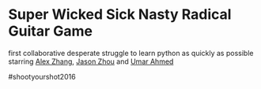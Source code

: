 # Super Wicked Sick Nasty Radical Guitar Game

first collaborative desperate struggle to learn python as quickly as possible starring [Alex Zhang](https://github.com/pontoffel/), [Jason Zhou](https://github.com/JaySKZ/) and [Umar Ahmed](https://github.com/UmarAhmed/)

\#shootyourshot2016

